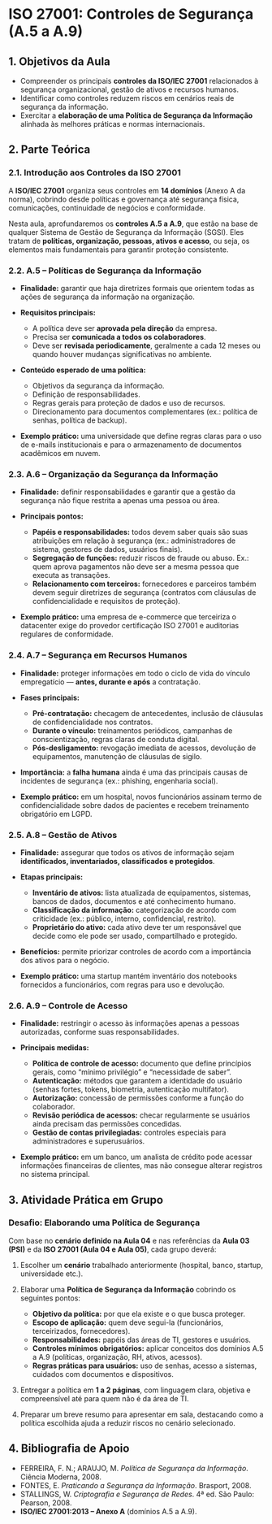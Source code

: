 # ISO 27001: Controles de Segurança (A.5 a A.9)

## 1. Objetivos da Aula

* Compreender os principais **controles da ISO/IEC 27001** relacionados à segurança organizacional, gestão de ativos e recursos humanos.
* Identificar como controles reduzem riscos em cenários reais de segurança da informação.
* Exercitar a **elaboração de uma Política de Segurança da Informação** alinhada às melhores práticas e normas internacionais.


## 2. Parte Teórica

### 2.1. Introdução aos Controles da ISO 27001

A **ISO/IEC 27001** organiza seus controles em **14 domínios** (Anexo A da norma), cobrindo desde políticas e governança até segurança física, comunicações, continuidade de negócios e conformidade.

Nesta aula, aprofundaremos os **controles A.5 a A.9**, que estão na base de qualquer Sistema de Gestão de Segurança da Informação (SGSI). Eles tratam de **políticas, organização, pessoas, ativos e acesso**, ou seja, os elementos mais fundamentais para garantir proteção consistente.


### 2.2. A.5 – Políticas de Segurança da Informação

* **Finalidade:** garantir que haja diretrizes formais que orientem todas as ações de segurança da informação na organização.
* **Requisitos principais:**

  * A política deve ser **aprovada pela direção** da empresa.
  * Precisa ser **comunicada a todos os colaboradores**.
  * Deve ser **revisada periodicamente**, geralmente a cada 12 meses ou quando houver mudanças significativas no ambiente.
* **Conteúdo esperado de uma política:**

  * Objetivos da segurança da informação.
  * Definição de responsabilidades.
  * Regras gerais para proteção de dados e uso de recursos.
  * Direcionamento para documentos complementares (ex.: política de senhas, política de backup).
* **Exemplo prático:** uma universidade que define regras claras para o uso de e-mails institucionais e para o armazenamento de documentos acadêmicos em nuvem.


### 2.3. A.6 – Organização da Segurança da Informação

* **Finalidade:** definir responsabilidades e garantir que a gestão da segurança não fique restrita a apenas uma pessoa ou área.
* **Principais pontos:**

  * **Papéis e responsabilidades:** todos devem saber quais são suas atribuições em relação à segurança (ex.: administradores de sistema, gestores de dados, usuários finais).
  * **Segregação de funções:** reduzir riscos de fraude ou abuso. Ex.: quem aprova pagamentos não deve ser a mesma pessoa que executa as transações.
  * **Relacionamento com terceiros:** fornecedores e parceiros também devem seguir diretrizes de segurança (contratos com cláusulas de confidencialidade e requisitos de proteção).
* **Exemplo prático:** uma empresa de e-commerce que terceiriza o datacenter exige do provedor certificação ISO 27001 e auditorias regulares de conformidade.


### 2.4. A.7 – Segurança em Recursos Humanos

* **Finalidade:** proteger informações em todo o ciclo de vida do vínculo empregatício — **antes, durante e após** a contratação.
* **Fases principais:**

  * **Pré-contratação:** checagem de antecedentes, inclusão de cláusulas de confidencialidade nos contratos.
  * **Durante o vínculo:** treinamentos periódicos, campanhas de conscientização, regras claras de conduta digital.
  * **Pós-desligamento:** revogação imediata de acessos, devolução de equipamentos, manutenção de cláusulas de sigilo.
* **Importância:** a **falha humana** ainda é uma das principais causas de incidentes de segurança (ex.: phishing, engenharia social).
* **Exemplo prático:** em um hospital, novos funcionários assinam termo de confidencialidade sobre dados de pacientes e recebem treinamento obrigatório em LGPD.


### 2.5. A.8 – Gestão de Ativos

* **Finalidade:** assegurar que todos os ativos de informação sejam **identificados, inventariados, classificados e protegidos**.
* **Etapas principais:**

  * **Inventário de ativos:** lista atualizada de equipamentos, sistemas, bancos de dados, documentos e até conhecimento humano.
  * **Classificação da informação:** categorização de acordo com criticidade (ex.: público, interno, confidencial, restrito).
  * **Proprietário do ativo:** cada ativo deve ter um responsável que decide como ele pode ser usado, compartilhado e protegido.
* **Benefícios:** permite priorizar controles de acordo com a importância dos ativos para o negócio.
* **Exemplo prático:** uma startup mantém inventário dos notebooks fornecidos a funcionários, com regras para uso e devolução.


### 2.6. A.9 – Controle de Acesso

* **Finalidade:** restringir o acesso às informações apenas a pessoas autorizadas, conforme suas responsabilidades.
* **Principais medidas:**

  * **Política de controle de acesso:** documento que define princípios gerais, como “mínimo privilégio” e “necessidade de saber”.
  * **Autenticação:** métodos que garantem a identidade do usuário (senhas fortes, tokens, biometria, autenticação multifator).
  * **Autorização:** concessão de permissões conforme a função do colaborador.
  * **Revisão periódica de acessos:** checar regularmente se usuários ainda precisam das permissões concedidas.
  * **Gestão de contas privilegiadas:** controles especiais para administradores e superusuários.
* **Exemplo prático:** em um banco, um analista de crédito pode acessar informações financeiras de clientes, mas não consegue alterar registros no sistema principal.


## 3. Atividade Prática em Grupo

### Desafio: Elaborando uma Política de Segurança

Com base no **cenário definido na Aula 04** e nas referências da **Aula 03 (PSI)** e da **ISO 27001 (Aula 04 e Aula 05)**, cada grupo deverá:

1. Escolher um **cenário** trabalhado anteriormente (hospital, banco, startup, universidade etc.).
2. Elaborar uma **Política de Segurança da Informação** cobrindo os seguintes pontos:

   * **Objetivo da política:** por que ela existe e o que busca proteger.
   * **Escopo de aplicação:** quem deve segui-la (funcionários, terceirizados, fornecedores).
   * **Responsabilidades:** papéis das áreas de TI, gestores e usuários.
   * **Controles mínimos obrigatórios:** aplicar conceitos dos domínios A.5 a A.9 (políticas, organização, RH, ativos, acessos).
   * **Regras práticas para usuários:** uso de senhas, acesso a sistemas, cuidados com documentos e dispositivos.
3. Entregar a política em **1 a 2 páginas**, com linguagem clara, objetiva e compreensível até para quem não é da área de TI.
4. Preparar um breve resumo para apresentar em sala, destacando como a política escolhida ajuda a reduzir riscos no cenário selecionado.


## 4. Bibliografia de Apoio

* FERREIRA, F. N.; ARAUJO, M. *Política de Segurança da Informação*. Ciência Moderna, 2008.
* FONTES, E. *Praticando a Segurança da Informação*. Brasport, 2008.
* STALLINGS, W. *Criptografia e Segurança de Redes*. 4ª ed. São Paulo: Pearson, 2008.
* **ISO/IEC 27001:2013 – Anexo A** (domínios A.5 a A.9).
